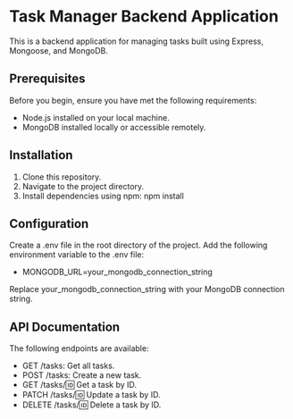 # Task Manager Backend Application

This is a backend application for managing tasks built using Express, Mongoose, and MongoDB.

## Prerequisites

Before you begin, ensure you have met the following requirements:

- Node.js installed on your local machine.
- MongoDB installed locally or accessible remotely.

## Installation

1. Clone this repository.
2. Navigate to the project directory.
3. Install dependencies using npm: npm install

## Configuration

Create a .env file in the root directory of the project.
Add the following environment variable to the .env file:

- MONGODB_URL=your_mongodb_connection_string

Replace your_mongodb_connection_string with your MongoDB connection string.

## API Documentation

The following endpoints are available:

- GET /tasks: Get all tasks.
- POST /tasks: Create a new task.
- GET /tasks/:id: Get a task by ID.
- PATCH /tasks/:id: Update a task by ID.
- DELETE /tasks/:id: Delete a task by ID.
